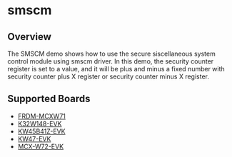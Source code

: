 # smscm

## Overview
The SMSCM demo shows how to use the secure siscellaneous system control module using smscm driver. 
In this demo, the security counter register is set to a value, and it will be plus and minus a fixed number with
security counter plus X register or security counter minus X register.

## Supported Boards
- [FRDM-MCXW71](../../_boards/frdmmcxw71/driver_examples/smscm/example_board_readme.md)
- [K32W148-EVK](../../_boards/k32w148evk/driver_examples/smscm/example_board_readme.md)
- [KW45B41Z-EVK](../../_boards/kw45b41zevk/driver_examples/smscm/example_board_readme.md)
- [KW47-EVK](../../_boards/kw47evk/driver_examples/smscm/example_board_readme.md)
- [MCX-W72-EVK](../../_boards/mcxw72evk/driver_examples/smscm/example_board_readme.md)
